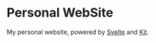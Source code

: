 # Personal WebSite

My personal website, powered by [Svelte](https://svelte.dev) and
[Kit](https://kit.svelte.dev).
